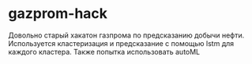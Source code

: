 # gazprom-hack
Довольно старый хакатон газпрома по предсказанию добычи нефти. Используется кластеризация и предсказание с помощью lstm для каждого кластера. Также попытка использовать autoML
